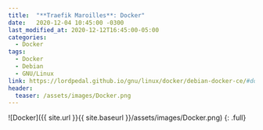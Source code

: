 ```yaml
---
title:  "**Traefik Maroilles**: Docker"
date:   2020-12-04 10:45:00 -0300
last_modified_at: 2020-12-12T16:45:00-05:00
categories:
  - Docker
tags:
  - Docker
  - Debian
  - GNU/Linux
link: https://lordpedal.github.io/gnu/linux/docker/debian-docker-ce/#docker-traefik-maroilles
header:
  teaser: /assets/images/Docker.png
---
```


![Docker]({{ site.url }}{{ site.baseurl }}/assets/images/Docker.png)
{: .full}
